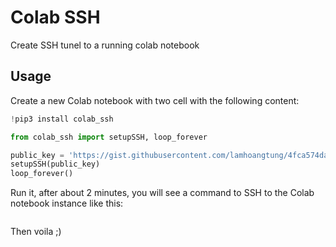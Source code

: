 # Colab SSH

Create SSH tunel to a running colab notebook

## Usage
Create a new Colab notebook with two cell with the following content:
```python
!pip3 install colab_ssh

from colab_ssh import setupSSH, loop_forever

public_key = 'https://gist.githubusercontent.com/lamhoangtung/4fca574da11ef45869bdfea8062417b5/raw/320893c60a5a150f61481899201664761136fae7/authorized_keys'
setupSSH(public_key)
loop_forever()
```

Run it, after about 2 minutes, you will see a command to SSH to the Colab notebook instance like this:

```bash

```

Then voila ;)